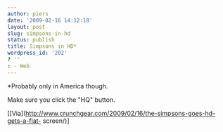 ```yaml
---
author: piers
date: '2009-02-16 14:12:18'
layout: post
slug: simpsons-in-hd
status: publish
title: Simpsons in HD*
wordpress_id: '202'
? ''
: - Web
---
```


*Probably only in America though.  
  
Make sure you click the "HQ" button.

[[Via](http://www.crunchgear.com/2009/02/16/the-simpsons-goes-hd-gets-a-flat-
screen/)]

